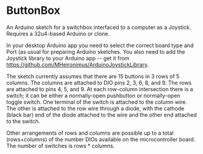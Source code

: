 # ButtonBox
An Arduino sketch for a switchbox interfaced to a computer as a Joystick. Requires a 32u4-based Arduino or clone.

In your desktop Arduino app you need to select the correct board type and Port (as usual for preparing Arduino
sketches. You also need to add the Joystick library to your Arduino app -- get it from 
https://github.com/MHeironimus/ArduinoJoystickLibrary.

The sketch currently assumes that there are 15 buttons in 3 rows of 5 columns. The columns are attached to
DIO pins 2, 3, 6, 8, and 9. The rows are attached to pins 4, 5, and 9. At each row-column intersection there is a 
switch; it can be either a normally-open pushbutton or normally-open toggle switch. One terminal of the switch is
attached to the column wire. The other is attached to the row wire through a diode, with the cathode (black bar) end
of the diode attached to the wire and the other end attached to the switch.

Other arrangements of rows and columns are possible up to a total (rows+columns) of the number DIOs available on the microcontroller board. The number of switches is rows * columns.
